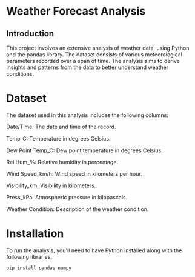 # Weather Forecast Analysis
## Introduction
This project involves an extensive analysis of weather data, using Python and the pandas library. The dataset consists of various meteorological parameters recorded over a span of time. The analysis aims to derive insights and patterns from the data to better understand weather conditions.

# Dataset
The dataset used in this analysis includes the following columns:

Date/Time: The date and time of the record.

Temp_C: Temperature in degrees Celsius. 

Dew Point Temp_C: Dew point temperature in degrees Celsius. 

Rel Hum_%: Relative humidity in percentage. 

Wind Speed_km/h: Wind speed in kilometers per hour. 

Visibility_km: Visibility in kilometers. 

Press_kPa: Atmospheric pressure in kilopascals. 

Weather Condition: Description of the weather condition.

# Installation
To run the analysis, you'll need to have Python installed along with the following libraries:

```pip install pandas numpy```
